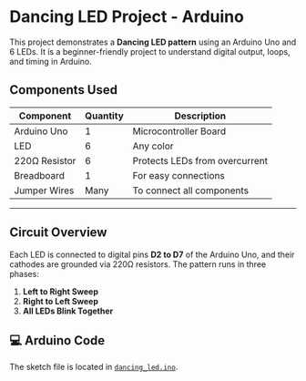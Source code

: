#  Dancing LED Project - Arduino 

This project demonstrates a **Dancing LED pattern** using an Arduino Uno and 6 LEDs. It is a beginner-friendly project to understand digital output, loops, and timing in Arduino.

##  Components Used

| Component         | Quantity | Description                       |
|------------------|----------|-----------------------------------|
| Arduino Uno       | 1        | Microcontroller Board             |
| LED               | 6        | Any color                         |
| 220Ω Resistor     | 6        | Protects LEDs from overcurrent    |
| Breadboard        | 1        | For easy connections              |
| Jumper Wires      | Many     | To connect all components         |

---

##  Circuit Overview

Each LED is connected to digital pins **D2 to D7** of the Arduino Uno, and their cathodes are grounded via 220Ω resistors. The pattern runs in three phases:

1. **Left to Right Sweep**
2. **Right to Left Sweep**
3. **All LEDs Blink Together**


## 💻 Arduino Code

The sketch file is located in [`dancing_led.ino`](./dancing_led.ino).  


